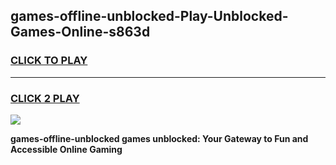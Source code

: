 
## games-offline-unblocked-Play-Unblocked-Games-Online-s863d
<h3>
<a href="https://premium76.site?title=games-offline-unblocked&ref=25A">CLICK TO PLAY</a></h3>
<hr>

<h3>
<a href="https://premium76.site?title=games-offline-unblocked&ref=25A">CLICK 2 PLAY</a>
  
</h3>

<a href="https://premium76.site?title=games-offline-unblocked&ref=25A"><img src="https://clearcache.store/games.png"></a>


**games-offline-unblocked games unblocked: Your Gateway to Fun and Accessible Online Gaming**
